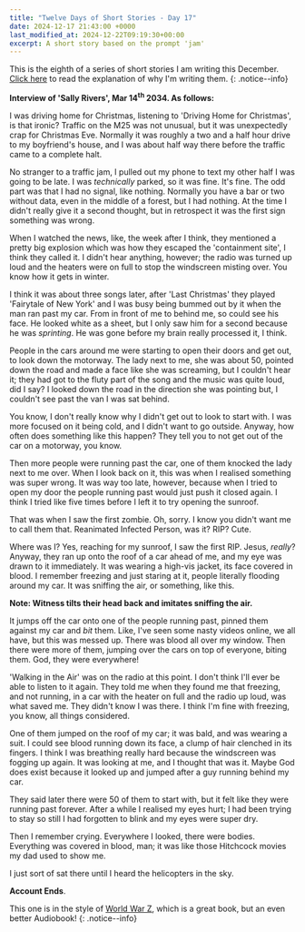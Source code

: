 ```yaml
---
title: "Twelve Days of Short Stories - Day 17"
date: 2024-12-17 21:43:00 +0000
last_modified_at: 2024-12-22T09:19:30+00:00
excerpt: A short story based on the prompt 'jam'
---
```


This is the eighth of a series of short stories I am writing this December.\
[Click here](../_posts/2024-11-24-12-days-of-short-stories.md) to read the explanation of why I'm writing them.
{: .notice--info}

**Interview of 'Sally Rivers', Mar 14<sup>th</sup> 2034.
As follows:**

I was driving home for Christmas, listening to 'Driving Home for Christmas', is that ironic?
Traffic on the M25 was not unusual, but it was unexpectedly crap for Christmas Eve.
Normally it was roughly a two and a half hour drive to my boyfriend's house, and I was about half way there before the traffic came to a complete halt.

No stranger to a traffic jam, I pulled out my phone to text my other half I was going to be late.
I was _technically_ parked, so it was fine.
It's fine.
The odd part was that I had no signal, like nothing.
Normally you have a bar or two without data, even in the middle of a forest, but I had nothing.
At the time I didn't really give it a second thought, but in retrospect it was the first sign something was wrong.

When I watched the news, like, the week after I think, they mentioned a pretty big explosion which was how they escaped the 'containment site', I think they called it.
I didn't hear anything, however; the radio was turned up loud and the heaters were on full to stop the windscreen misting over.
You know how it gets in winter.

I think it was about three songs later, after 'Last Christmas' they played 'Fairytale of New York' and I was busy being bummed out by it when the man ran past my car.
From in front of me to behind me, so could see his face.
He looked white as a sheet, but I only saw him for a second because he was _sprinting_.
He was gone before my brain really processed it, I think.

People in the cars around me were starting to open their doors and get out, to look down the motorway.
The lady next to me, she was about 50, pointed down the road and made a face like she was screaming, but I couldn't hear it; they had got to the fluty part of the song and the music was quite loud, did I say?
I looked down the road in the direction she was pointing but, I couldn't see past the van I was sat behind.

You know, I don't really know why I didn't get out to look to start with.
I was more focused on it being cold, and I didn't want to go outside.
Anyway, how often does something like this happen?
They tell you to not get out of the car on a motorway, you know.

Then more people were running past the car, one of them knocked the lady next to me over.
When I look back on it, this was when I realised something was super wrong.
It was way too late, however, because when I tried to open my door the people running past would just push it closed again.
I think I tried like five times before I left it to try opening the sunroof.

That was when I saw the first zombie.
Oh, sorry.
I know you didn't want me to call them that.
Reanimated Infected Person, was it?
RIP?
Cute.

Where was I?
Yes, reaching for my sunroof, I saw the first RIP.
Jesus, _really_?
Anyway, they ran up onto the roof of a car ahead of me, and my eye was drawn to it immediately.
It was wearing a high-vis jacket, its face covered in blood.
I remember freezing and just staring at it, people literally flooding around my car.
It was sniffing the air, or something, like this.

**Note: Witness tilts their head back and imitates sniffing the air.**

It jumps off the car onto one of the people running past, pinned them against my car and _bit_ them.
Like, I've seen some nasty videos online, we all have, but this was messed up.
There was blood all over my window.
Then there were more of them, jumping over the cars on top of everyone, biting them.
God, they were everywhere!

'Walking in the Air' was on the radio at this point.
I don't think I'll ever be able to listen to it again.
They told me when they found me that freezing, and not running, in a car with the heater on full and the radio up loud, was what saved me.
They didn't know I was there.
I think I'm fine with freezing, you know, all things considered.

One of them jumped on the roof of my car; it was bald, and was wearing a suit.
I could see blood running down its face, a clump of hair clenched in its fingers.
I think I was breathing really hard because the windscreen was fogging up again.
It was looking at me, and I thought that was it.
Maybe God does exist because it looked up and jumped after a guy running behind my car.

They said later there were 50 of them to start with, but it felt like they were running past forever.
After a while I realised my eyes hurt; I had been trying to stay so still I had forgotten to blink and my eyes were super dry.

Then I remember crying.
Everywhere I looked, there were bodies.
Everything was covered in blood, man; it was like those Hitchcock movies my dad used to show me.

I just sort of sat there until I heard the helicopters in the sky.

**Account Ends**.

This one is in the style of [World War Z](https://app.thestorygraph.com/books/5acbfc41-517f-4672-bf71-66a3c1fcd2910), which is a great book, but an even better Audiobook!
{: .notice--info}
